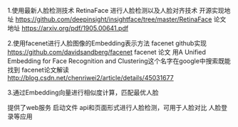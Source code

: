 1.使用最新人脸检测技术 RetinaFace 进行人脸检测以及人脸对齐技术
    开源实现地址  https://github.com/deepinsight/insightface/tree/master/RetinaFace 
     论文地址 https://arxiv.org/pdf/1905.00641.pdf
        
2.使用facenet进行人脸图像的Embedding表示方法 
     facenet github实现   https://github.com/davidsandberg/facenet
     facenet 论文  用A Unified Embedding for Face Recognition and Clustering这个名字在google中搜索既能找到
     facenet论文解读  http://blog.csdn.net/chenriwei2/article/details/45031677
     
3.通过Embedding向量进行相似度计算，匹配最优人脸



提供了web服务 启动文件 api和页面形式进行人脸检测，可用于人脸对比 人脸登录等应用
